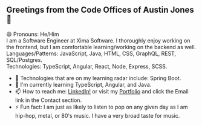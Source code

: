 ## Greetings from the Code Offices of Austin Jones 👋
😄 Pronouns: He/Him<br>
I am a Software Engineer at Xima Software. I thoroughly enjoy working on the frontend, but I am comfortable learning/working on the backend as well.<br/>
Languages/Patterns: JavaScript, Java, HTML, CSS, GraphQL, REST, SQL/Postgres.<br/>
Technologies: TypeScript, Angular, React, Node, Express, SCSS.

- 🤔 Technologies that are on my learning radar include: Spring Boot. 
- 📖 I'm currently learning TypeScript, Angular, and Java.
- 📫 How to reach me: [LinkedIn!](https://www.linkedin.com/in/austinhjones3) or visit my [Portfolio](https://austinjones.io) and click the Email link in the Contact section.
- ⚡ Fun fact: I am just as likely to listen to pop on any given day as I am hip-hop, metal, or 80's music. I have a very broad taste for music.
